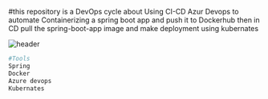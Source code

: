 
#this repository is a DevOps cycle about Using CI-CD Azur Devops to automate Containerizing a spring boot app and push it to Dockerhub then in CD pull the spring-boot-app image and make deployment using kubernates 

![header](https://github.com/HaidyH/SpringBootApp/assets/83189705/715b247f-8eb1-473c-ab60-d96f914f08ac)


```bash 
#Tools 
Spring
Docker
Azure devops
Kubernates 
```

